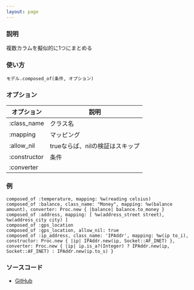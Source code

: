 ```yaml
---
layout: page
---
```

### 説明
複数カラムを擬似的に1つにまとめる

### 使い方
    モデル.composed_of(条件, オプション)

### オプション

オプション        | 説明
------------ | -------------------
:class_name  | クラス名
:mapping     | マッピング
:allow_nil   | trueならば、nilの検証はスキップ
:constructor | 条件
:converter   |

### 例
    composed_of :temperature, mapping: %w(reading celsius)
    composed_of :balance, class_name: "Money", mapping: %w(balance amount), converter: Proc.new { |balance| balance.to_money }
    composed_of :address, mapping: [ %w(address_street street), %w(address_city city) ]
    composed_of :gps_location
    composed_of :gps_location, allow_nil: true
    composed_of :ip_address, class_name: 'IPAddr', mapping: %w(ip to_i), constructor: Proc.new { |ip| IPAddr.new(ip, Socket::AF_INET) }, converter: Proc.new { |ip| ip.is_a?(Integer) ? IPAddr.new(ip, Socket::AF_INET) : IPAddr.new(ip.to_s) }

### ソースコード
* [GitHub](https://github.com/rails/rails/blob/08576b94ad4f19dfc368619d7751e211d23dcad8/activerecord/lib/active_record/aggregations.rb#L212)
